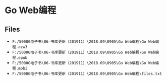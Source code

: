 # Go Web编程

## Files

- `F:/5000G电子书\06-书库更新（201911）\2018.09\0905\Go Web编程\Go Web编程.azw3`
- `F:/5000G电子书\06-书库更新（201911）\2018.09\0905\Go Web编程\Go Web编程.epub`
- `F:/5000G电子书\06-书库更新（201911）\2018.09\0905\Go Web编程\Go Web编程.mobi`
- `F:/5000G电子书\06-书库更新（201911）\2018.09\0905\Go Web编程\files.txt`
